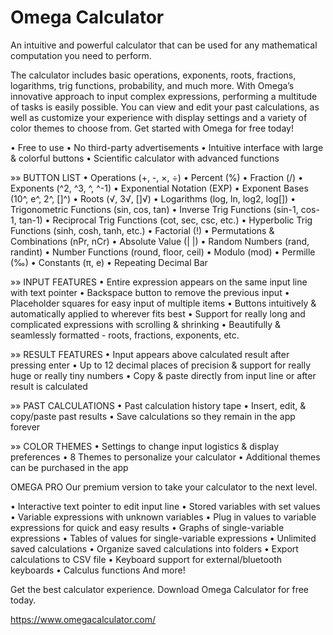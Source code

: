 # Omega Calculator

An intuitive and powerful calculator that can be used for any mathematical computation you need to perform. 

The calculator includes basic operations, exponents, roots, fractions, logarithms, trig functions, probability, and much more. With Omega’s innovative approach to input complex expressions, performing a multitude of tasks is easily possible. You can view and edit your past calculations, as well as customize your experience with display settings and a variety of color themes to choose from. Get started with Omega for free today!

• Free to use
• No third-party advertisements
• Intuitive interface with large & colorful buttons
• Scientific calculator with advanced functions

»» BUTTON LIST
• Operations (+, -, ×, ÷)
• Percent (%)
• Fraction (/)
• Exponents (^2, ^3, ^, ^-1)
• Exponential Notation (EXP)
• Exponent Bases (10^, e^, 2^, []^)
• Roots (√, 3√, []√)
• Logarithms (log, ln, log2, log[])
• Trigonometric Functions (sin, cos, tan)
• Inverse Trig Functions (sin-1, cos-1, tan-1)
• Reciprocal Trig Functions (cot, sec, csc, etc.)
• Hyperbolic Trig Functions (sinh, cosh, tanh, etc.)
• Factorial (!)
• Permutations & Combinations (nPr, nCr)
• Absolute Value (| |)
• Random Numbers (rand, randint)
• Number Functions (round, floor, ceil)
• Modulo (mod)
• Permille (‰)
• Constants (π, e)
• Repeating Decimal Bar

»» INPUT FEATURES
• Entire expression appears on the same input line with text pointer
• Backspace button to remove the previous input
• Placeholder squares for easy input of multiple items
• Buttons intuitively & automatically applied to wherever fits best
• Support for really long and complicated expressions with scrolling & shrinking
• Beautifully & seamlessly formatted - roots, fractions, exponents, etc.

»» RESULT FEATURES
• Input appears above calculated result after pressing enter
• Up to 12 decimal places of precision & support for really huge or really tiny numbers
• Copy & paste directly from input line or after result is calculated

»» PAST CALCULATIONS
• Past calculation history tape
• Insert, edit, & copy/paste past results
• Save calculations so they remain in the app forever

»» COLOR THEMES
• Settings to change input logistics & display preferences
• 8 Themes to personalize your calculator 
• Additional themes can be purchased in the app


OMEGA PRO
Our premium version to take your calculator to the next level. 

• Interactive text pointer to edit input line
• Stored variables with set values
• Variable expressions with unknown variables
• Plug in values to variable expressions for quick and easy results
• Graphs of single-variable expressions
• Tables of values for single-variable expressions
• Unlimited saved calculations
• Organize saved calculations into folders
• Export calculations to CSV file
• Keyboard support for external/bluetooth keyboards
• Calculus functions
And more!


Get the best calculator experience. Download Omega Calculator for free today.

https://www.omegacalculator.com/





